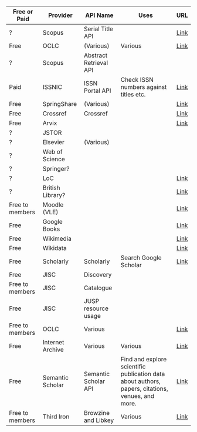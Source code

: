 <div style="overflow-x: auto; width: 100%;">
  <table>
    <thead>
      <tr>
        <th>Free or Paid</th>
        <th>Provider</th>
        <th>API Name</th>
        <th>Uses</th>
        <th>URL</th>
      </tr>
    </thead>
    <tbody>
      <tr>
        <td>?</td>
        <td>Scopus</td>
        <td>Serial Title API</td>
        <td></td>
        <td><a href="https://dev.elsevier.com/guides/Scopus%20API%20Guide_V1_20230907.pdf">Link</a></td>
      </tr>
      <tr>
        <td>Free</td>
        <td>OCLC</td>
        <td>(Various)</td>
        <td>Various</td>
        <td><a href="https://www.oclc.org/developer/home.en.html">Link</a></td>
      </tr>
      <tr>
        <td>?</td>
        <td>Scopus</td>
        <td>Abstract Retrieval API</td>
        <td></td>
        <td></td>
      </tr>
      <tr>
        <td>Paid</td>
        <td>ISSNIC</td>
        <td>ISSN Portal API</td>
        <td>Check ISSN numbers against titles etc.</td>
        <td><a href="https://portal.issn.org/faq7">Link</a></td>
      </tr>
      <tr>
        <td>Free</td>
        <td>SpringShare</td>
        <td>(Various)</td>
        <td></td>
        <td><a href="https://www.apis4librarians.com/">Link</a></td>
      </tr>
      <tr>
        <td>Free</td>
        <td>Crossref</td>
        <td>Crossref</td>
        <td></td>
        <td><a href="https://api.crossref.org/swagger-ui/index.html#/Journals/get_journals__issn__works">Link</a></td>
      </tr>
      <tr>
        <td>Free</td>
        <td>Arvix</td>
        <td></td>
        <td></td>
        <td><a href="https://info.arxiv.org/help/api/index.html">Link</a></td>
      </tr>
      <tr>
        <td>?</td>
        <td>JSTOR</td>
        <td></td>
        <td></td>
        <td></td>
      </tr>
      <tr>
        <td>?</td>
        <td>Elsevier</td>
        <td>(Various)</td>
        <td></td>
        <td></td>
      </tr>
      <tr>
        <td>?</td>
        <td>Web of Science</td>
        <td></td>
        <td></td>
        <td></td>
      </tr>
      <tr>
        <td>?</td>
        <td>Springer?</td>
        <td></td>
        <td></td>
        <td></td>
      </tr>
      <tr>
        <td>?</td>
        <td>LoC</td>
        <td></td>
        <td></td>
        <td><a href="https://www.loc.gov/apis/">Link</a></td>
      </tr>
      <tr>
        <td>?</td>
        <td>British Library?</td>
        <td></td>
        <td></td>
        <td><a href="https://developers.google.com/books/docs/v1/using">Link</a></td>
      </tr>
      <tr>
        <td>Free to members</td>
        <td>Moodle (VLE)</td>
        <td></td>
        <td></td>
        <td><a href="https://moodledev.io/docs/4.3/apis">Link</a></td>
      </tr>
      <tr>
        <td>Free</td>
        <td>Google Books</td>
        <td></td>
        <td></td>
        <td><a href="https://developers.google.com/books/docs/v1/using">Link</a></td>
      </tr>
      <tr>
        <td>Free</td>
        <td>Wikimedia</td>
        <td></td>
        <td></td>
        <td><a href="https://api.wikimedia.org/wiki/Getting_started_with_Wikimedia_APIs#:~:text=Wikipedia%20and%20other%20Wikimedia%20projects,to%20your%20projects%20and%20apps.">Link</a></td>
      </tr>
      <tr>
        <td>Free</td>
        <td>Wikidata</td>
        <td></td>
        <td></td>
        <td><a href="https://www.wikidata.org/wiki/Wikidata:REST_API">Link</a></td>
      </tr>
      <tr>
        <td>Free</td>
        <td>Scholarly</td>
        <td>Scholarly</td>
        <td>Search Google Scholar</td>
        <td><a href="https://github.com/scholarly-python-package/scholarly">Link</a></td>
      </tr>
      <tr>
        <td>Free</td>
        <td>JISC</td>
        <td>Discovery</td>
        <td></td>
        <td></td>
      </tr>
      <tr>
        <td>Free to members</td>
        <td>JISC</td>
        <td>Catalogue</td>
        <td></td>
        <td></td>
      </tr>
      <tr>
        <td>Free</td>
        <td>JISC</td>
        <td>JUSP resource usage</td>
        <td></td>
        <td></td>
      </tr>
      <tr>
        <td>Free to members</td>
        <td>OCLC</td>
        <td>Various</td>
        <td></td>
        <td><a href="https://www.oclc.org/developer/api/oclc-apis.en.html">Link</a></td>
      </tr>
      <tr>
        <td>Free</td>
        <td>Internet Archive</td>
        <td>Various</td>
        <td>Various</td>
        <td><a href="https://archive.org/developers/index-apis.html">Link</a></td>
      </tr>
      <tr>
        <td>Free</td>
        <td>Semantic Scholar</td>
        <td>Semantic Scholar API</td>
        <td>Find and explore scientific publication data about authors, papers, citations, venues, and more.</td>
        <td><a href="https://www.semanticscholar.org/product/api">Link</a></td>
      </tr>
      <tr>
        <td>Free to members</td>
        <td>Third Iron</td>
        <td>Browzine and Libkey</td>
        <td>Various</td>
        <td><a href="https://thirdiron.atlassian.net/wiki/spaces/BrowZineAPIDocs/overview">Link</a></td>
      </tr>
    </tbody>
  </table>
</div>
